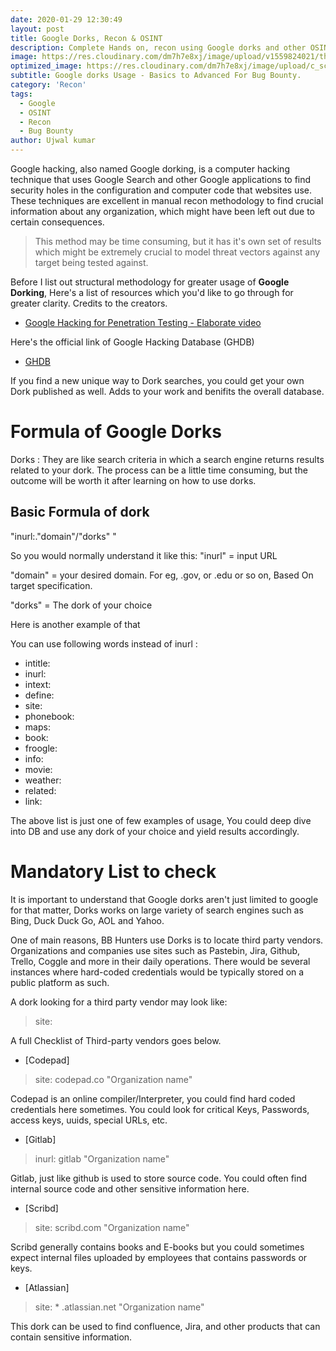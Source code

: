 ```yaml
---
date: 2020-01-29 12:30:49
layout: post
title: Google Dorks, Recon & OSINT
description: Complete Hands on, recon using Google dorks and other OSINT tricks for Critical info extraction for Bug Bounty.
image: https://res.cloudinary.com/dm7h7e8xj/image/upload/v1559824021/theme12_e0vxlr.jpg
optimized_image: https://res.cloudinary.com/dm7h7e8xj/image/upload/c_scale,w_380/v1559824021/theme12_e0vxlr.jpg
subtitle: Google dorks Usage - Basics to Advanced For Bug Bounty.
category: 'Recon'
tags:
  - Google 
  - OSINT
  - Recon
  - Bug Bounty
author: Ujwal kumar
---
```


Google hacking, also named Google dorking, is a computer hacking technique that uses Google Search and other Google applications to find security holes in the configuration and computer code that websites use. 
These techniques are excellent in manual recon methodology to find crucial information about any organization, which might have been left out due to certain consequences.

> This method may be time consuming, but it has it's own set of results which might be extremely crucial to model threat vectors against any target being tested against.

Before I list out structural methodology for greater usage of **Google Dorking**, Here's a list of resources which you'd like to go through for greater clarity. Credits to the creators.

- [Google Hacking for Penetration Testing - Elaborate video](https://www.youtube.com/watch?v=cFOBUYaxdWI)

Here's the official link of Google Hacking Database (GHDB)
- [GHDB](https://www.exploit-db.com/google-hacking-database)

If you find a new unique way to Dork searches, you could get your own Dork published as well. Adds to your work and benifits the overall database.

# Formula of Google Dorks

Dorks : They are like search criteria in which a search engine returns results related to your dork.
The process can be a little time consuming, but the outcome will be worth it after learning on how to use dorks.

## Basic Formula of dork

"inurl:."domain"/"dorks" "

So you would normally understand it like this:
"inurl" = input URL

"domain" = your desired domain. For eg, .gov, or .edu or so on, Based On target specification.

"dorks" = The dork of your choice

Here is another example of that

You can use following words instead of inurl :

- intitle:
- inurl:
- intext:
- define:
- site:
- phonebook:
- maps:
- book:
- froogle:
- info:
- movie:
- weather:
- related:
- link:


The above list is just one of few examples of usage, You could deep dive into DB and use any dork of your choice and yield results accordingly.

# Mandatory List to check

It is important to understand that Google dorks aren't just limited to google for that matter, Dorks works on large variety of search engines such as Bing, Duck Duck Go, AOL and Yahoo.

One of main reasons, BB Hunters use Dorks is to locate third party vendors. Organizations and companies use sites such as Pastebin, Jira, Github, Trello, Coggle and more in their daily operations. There would be several instances where hard-coded credentials would be typically stored on a public platform as such.

A dork looking for a third party vendor may look like:

> site: <third party vendor> <Organization name>

A full Checklist of Third-party vendors goes below. 

- [Codepad]

> site: codepad.co "Organization name"

Codepad is an online compiler/Interpreter, you could find hard coded credentials here sometimes. You could look for critical Keys, Passwords, access keys, uuids, special URLs, etc.

- [Gitlab]

> inurl: gitlab "Organization name"

Gitlab, just like github is used to store source code. You could often find internal source code and other sensitive information here.

- [Scribd]

> site: scribd.com "Organization name"

Scribd generally contains books and E-books but you could sometimes expect internal files uploaded by employees that contains passwords or keys.

- [Atlassian]

> site: * .atlassian.net "Organization name"

This dork can be used to find confluence, Jira, and other products that can contain sensitive information.


